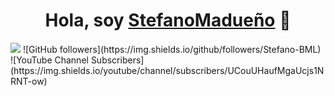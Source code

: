 <div align="center">
<h1 align="center">Hola, soy <a href="https://www.youtube.com/@stefanomadueno2362">StefanoMadueño</a> 👋</h1>
</div>
<img src="https://i.imgur.com/hwGxyb7.jpg">
![GitHub followers](https://img.shields.io/github/followers/Stefano-BML)
![YouTube Channel Subscribers](https://img.shields.io/youtube/channel/subscribers/UCouUHaufMgaUcjs1NRNT-ow)

<!--
**Stefano-BML/Stefano-BML** is a ✨ _special_ ✨ repository because its `README.md` (this file) appears on your GitHub profile.

Here are some ideas to get you started:

- 🔭 I’m currently working on ...
- 🌱 I’m currently learning ...
- 👯 I’m looking to collaborate on ...
- 🤔 I’m looking for help with ...
- 💬 Ask me about ...
- 📫 How to reach me: ...
- 😄 Pronouns: ...
- ⚡ Fun fact: ...
-->
